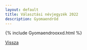 ```yaml
---
layout: default
title: Választási névjegyzék 2022
description: Gyomaendrőd
---
```


{% include Gyomaendrooxxd.html %}

[Vissza](./)
